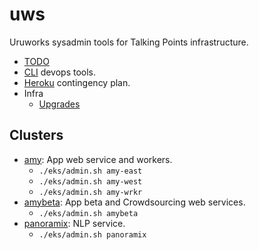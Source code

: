 # uws

Uruworks sysadmin tools for Talking Points infrastructure.

* [TODO](./docs/todo.md)
* [CLI](./docs/devops.md) devops tools.
* [Heroku](./docs/heroku.md) contingency plan.
* Infra
	* [Upgrades](./docs/infra/upgrades.md)

## Clusters

* [amy](./cluster/amy/README.md): App web service and workers.
	* `./eks/admin.sh amy-east`
	* `./eks/admin.sh amy-west`
	* `./eks/admin.sh amy-wrkr`
* [amybeta](./cluster/amybeta/README.md): App beta and Crowdsourcing web services.
	* `./eks/admin.sh amybeta`
* [panoramix](./cluster/panoramix/README.md): NLP service.
	* `./eks/admin.sh panoramix`
